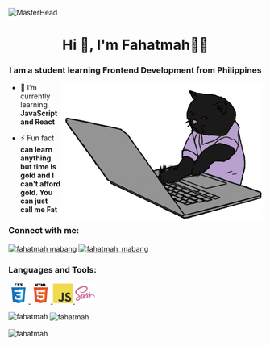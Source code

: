![MasterHead](https://cutewallpaper.org/cdn-cgi/mirage/2af0adefb1b7ebf6af3b94bf8b86378693ec8b55d34af727ac0cbb58dfd044f5/1280/21/cool-gif-wallpaper/Capy-Its-Getting-There-Blog-Archive-Stfu-Playstation-.gif)
<h1 align="center">Hi 👋, I'm Fahatmah🧕🏼</h1>
<h3 align="center">I am a student learning Frontend Development from Philippines </h3>
<img align="right" alt="muslim girl and her laptop" width="400" src="https://raw.githubusercontent.com/skstef/skstef/main/assets/cat-coder.gif">

- 🌱 I’m currently learning **JavaScript and React**

- ⚡ Fun fact **can learn anything but time is gold and I can't afford gold. You can just call me Fat**

<h3 align="left">Connect with me:</h3>
<p align="left">
<a href="https://fb.com/fahatmah mabang" target="blank"><img align="center" src="https://raw.githubusercontent.com/rahuldkjain/github-profile-readme-generator/master/src/images/icons/Social/facebook.svg" alt="fahatmah mabang" height="30" width="40" /></a>
<a href="https://instagram.com/fahatmah_mabang" target="blank"><img align="center" src="https://raw.githubusercontent.com/rahuldkjain/github-profile-readme-generator/master/src/images/icons/Social/instagram.svg" alt="fahatmah_mabang" height="30" width="40" /></a>
</p>

<h3 align="left">Languages and Tools:</h3>
<p align="left"> <a href="https://www.w3schools.com/css/" target="_blank" rel="noreferrer"> <img src="https://raw.githubusercontent.com/devicons/devicon/master/icons/css3/css3-original-wordmark.svg" alt="css3" width="40" height="40"/> </a> <a href="https://www.w3.org/html/" target="_blank" rel="noreferrer"> <img src="https://raw.githubusercontent.com/devicons/devicon/master/icons/html5/html5-original-wordmark.svg" alt="html5" width="40" height="40"/> </a> <a href="https://developer.mozilla.org/en-US/docs/Web/JavaScript" target="_blank" rel="noreferrer"> <img src="https://raw.githubusercontent.com/devicons/devicon/master/icons/javascript/javascript-original.svg" alt="javascript" width="40" height="40"/> </a> <a href="https://sass-lang.com" target="_blank" rel="noreferrer"> <img src="https://raw.githubusercontent.com/devicons/devicon/master/icons/sass/sass-original.svg" alt="sass" width="40" height="40"/> </a> </p>

<p><img align="left" src="https://github-readme-stats.vercel.app/api/top-langs?username=fahatmah&show_icons=true&locale=en&layout=compact" alt="fahatmah" /></p>

<p>&nbsp;<img align="center" src="https://github-readme-stats.vercel.app/api?username=fahatmah&show_icons=true&locale=en" alt="fahatmah" /></p>

<p><img align="center" src="https://github-readme-streak-stats.herokuapp.com/?user=fahatmah&" alt="fahatmah" /></p>
